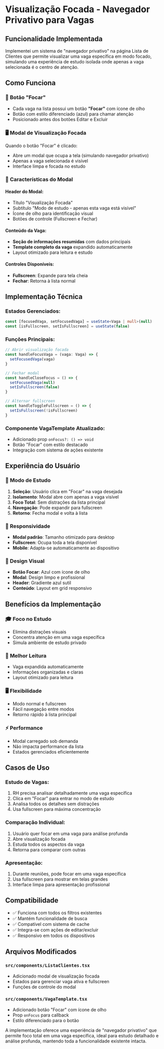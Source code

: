 # Visualização Focada - Navegador Privativo para Vagas

## Funcionalidade Implementada

Implementei um sistema de "navegador privativo" na página Lista de Clientes que permite visualizar uma vaga específica em modo focado, simulando uma experiência de estudo isolada onde apenas a vaga selecionada é o centro de atenção.

## Como Funciona

### 🎯 **Botão "Focar"**
- Cada vaga na lista possui um botão **"Focar"** com ícone de olho
- Botão com estilo diferenciado (azul) para chamar atenção
- Posicionado antes dos botões Editar e Excluir

### 🖥️ **Modal de Visualização Focada**
Quando o botão "Focar" é clicado:
- Abre um modal que ocupa a tela (simulando navegador privativo)
- Apenas a vaga selecionada é visível
- Interface limpa e focada no estudo

### 🎨 **Características do Modal**

#### **Header do Modal:**
- Título "Visualização Focada"
- Subtítulo "Modo de estudo - apenas esta vaga está visível"
- Ícone de olho para identificação visual
- Botões de controle (Fullscreen e Fechar)

#### **Conteúdo da Vaga:**
- **Seção de informações resumidas** com dados principais
- **Template completo da vaga** expandido automaticamente
- Layout otimizado para leitura e estudo

#### **Controles Disponíveis:**
- **Fullscreen**: Expande para tela cheia
- **Fechar**: Retorna à lista normal

## Implementação Técnica

### **Estados Gerenciados:**
```typescript
const [focusedVaga, setFocusedVaga] = useState<Vaga | null>(null)
const [isFullscreen, setIsFullscreen] = useState(false)
```

### **Funções Principais:**
```typescript
// Abrir visualização focada
const handleFocusVaga = (vaga: Vaga) => {
  setFocusedVaga(vaga)
}

// Fechar modal
const handleCloseFocus = () => {
  setFocusedVaga(null)
  setIsFullscreen(false)
}

// Alternar fullscreen
const handleToggleFullscreen = () => {
  setIsFullscreen(!isFullscreen)
}
```

### **Componente VagaTemplate Atualizado:**
- Adicionado prop `onFocus?: () => void`
- Botão "Focar" com estilo destacado
- Integração com sistema de ações existente

## Experiência do Usuário

### 🎯 **Modo de Estudo**
1. **Seleção**: Usuário clica em "Focar" na vaga desejada
2. **Isolamento**: Modal abre com apenas a vaga visível
3. **Foco Total**: Sem distrações da lista principal
4. **Navegação**: Pode expandir para fullscreen
5. **Retorno**: Fecha modal e volta à lista

### 📱 **Responsividade**
- **Modal padrão**: Tamanho otimizado para desktop
- **Fullscreen**: Ocupa toda a tela disponível
- **Mobile**: Adapta-se automaticamente ao dispositivo

### 🎨 **Design Visual**
- **Botão Focar**: Azul com ícone de olho
- **Modal**: Design limpo e profissional
- **Header**: Gradiente azul sutil
- **Conteúdo**: Layout em grid responsivo

## Benefícios da Implementação

### 🎓 **Foco no Estudo**
- Elimina distrações visuais
- Concentra atenção em uma vaga específica
- Simula ambiente de estudo privado

### 📖 **Melhor Leitura**
- Vaga expandida automaticamente
- Informações organizadas e claras
- Layout otimizado para leitura

### 🖥️ **Flexibilidade**
- Modo normal e fullscreen
- Fácil navegação entre modos
- Retorno rápido à lista principal

### ⚡ **Performance**
- Modal carregado sob demanda
- Não impacta performance da lista
- Estados gerenciados eficientemente

## Casos de Uso

### **Estudo de Vagas:**
1. RH precisa analisar detalhadamente uma vaga específica
2. Clica em "Focar" para entrar no modo de estudo
3. Analisa todos os detalhes sem distrações
4. Usa fullscreen para máxima concentração

### **Comparação Individual:**
1. Usuário quer focar em uma vaga para análise profunda
2. Abre visualização focada
3. Estuda todos os aspectos da vaga
4. Retorna para comparar com outras

### **Apresentação:**
1. Durante reuniões, pode focar em uma vaga específica
2. Usa fullscreen para mostrar em telas grandes
3. Interface limpa para apresentação profissional

## Compatibilidade

- ✅ Funciona com todos os filtros existentes
- ✅ Mantém funcionalidade de busca
- ✅ Compatível com sistema de cache
- ✅ Integra-se com ações de editar/excluir
- ✅ Responsivo em todos os dispositivos

## Arquivos Modificados

### `src/components/ListaClientes.tsx`
- Adicionado modal de visualização focada
- Estados para gerenciar vaga ativa e fullscreen
- Funções de controle do modal

### `src/components/VagaTemplate.tsx`
- Adicionado botão "Focar" com ícone de olho
- Prop `onFocus` para callback
- Estilo diferenciado para o botão

A implementação oferece uma experiência de "navegador privativo" que permite foco total em uma vaga específica, ideal para estudo detalhado e análise profunda, mantendo toda a funcionalidade existente intacta.
